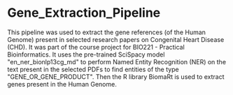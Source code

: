 # Gene_Extraction_Pipeline

This pipeline was used to extract the gene references (of the Human Genome) present in selected research papers on Congenital Heart Disease (CHD). It was part of the course project for BIO221 - Practical Bioinformatics.
It uses the pre-trained SciSpacy model "en_ner_bionlp13cg_md" to perform Named Entity Recognition (NER) on the text present in the selected PDFs to find entities of the type "GENE_OR_GENE_PRODUCT". Then the R library BiomaRt is used to extract genes present in the Human Genome.
